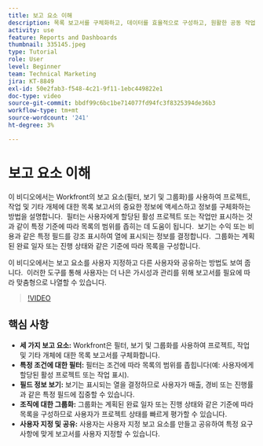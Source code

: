 ```yaml
---
title: 보고 요소 이해
description: 목록 보고서를 구체화하고, 데이터를 효율적으로 구성하고, 원활한 공동 작업을 가능하게 하는 사용자 정의 가능한 필터, 보기 및 그룹화로 프로젝트 보고를 향상시킵니다.
activity: use
feature: Reports and Dashboards
thumbnail: 335145.jpeg
type: Tutorial
role: User
level: Beginner
team: Technical Marketing
jira: KT-8849
exl-id: 50e2fab3-f548-4c21-9f11-1ebc449822e1
doc-type: video
source-git-commit: bbdf99c6bc1be714077fd94fc3f8325394de36b3
workflow-type: tm+mt
source-wordcount: '241'
ht-degree: 3%

---
```


# 보고 요소 이해

이 비디오에서는 Workfront의 보고 요소(필터, 보기 및 그룹화)를 사용하여 프로젝트, 작업 및 기타 개체에 대한 목록 보고서의 중요한 정보에 액세스하고 정보를 구체화하는 방법을 설명합니다. &#x200B; 필터는 사용자에게 할당된 활성 프로젝트 또는 작업만 표시하는 것과 같이 특정 기준에 따라 목록의 범위를 좁히는 데 도움이 됩니다. &#x200B; 보기는 수익 또는 비용과 같은 특정 필드를 강조 표시하여 열에 표시되는 정보를 결정합니다. &#x200B; 그룹화는 계획된 완료 일자 또는 진행 상태와 같은 기준에 따라 목록을 구성합니다.

이 비디오에서는 보고 요소를 사용자 지정하고 다른 사용자와 공유하는 방법도 보여 줍니다. &#x200B; 이러한 도구를 통해 사용자는 더 나은 가시성과 관리를 위해 보고서를 필요에 따라 맞춤형으로 나열할 수 있습니다.

>[!VIDEO](https://video.tv.adobe.com/v/3447795/?quality=12&learn=on&enablevpops=1&captions=kor)

## 핵심 사항

* **세 가지 보고 요소:** Workfront은 필터, 보기 및 그룹화를 사용하여 프로젝트, 작업 및 기타 개체에 대한 목록 보고서를 구체화합니다. &#x200B;
* **특정 조건에 대한 필터:** 필터는 조건에 따라 목록의 범위를 좁힙니다(예: 사용자에게 할당된 활성 프로젝트 또는 작업 표시). &#x200B;
* **필드 정보 보기:** 보기는 표시되는 열을 결정하므로 사용자가 매출, 경비 또는 진행률과 같은 특정 필드에 집중할 수 있습니다. &#x200B;
* **조직에 대한 그룹화:** 그룹화는 계획된 완료 일자 또는 진행 상태와 같은 기준에 따라 목록을 구성하므로 사용자가 프로젝트 상태를 빠르게 평가할 수 있습니다. &#x200B;
* **사용자 지정 및 공유:** 사용자는 사용자 지정 보고 요소를 만들고 공유하여 특정 요구 사항에 맞게 보고서를 사용자 지정할 수 있습니다.
